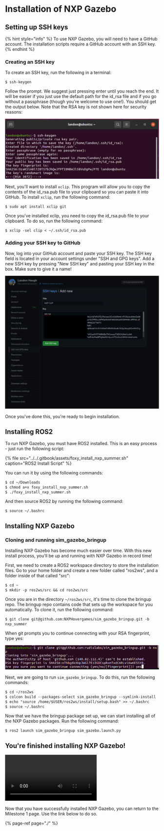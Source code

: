 # Installation of NXP Gazebo

## Setting up SSH keys

{% hint style="info" %}
To use NXP Gazebo, you will need to have a GitHub account. The installation scripts require a GitHub account with an SSH key.
{% endhint %}

### Creating an SSH key

To create an SSH key, run the following in a terminal:

```text
$ ssh-keygen
```

Follow the prompt. We suggest just pressing enter until you reach the end. It will be easier if you just use the default path for the id\_rsa file and if you go without a passphrase \(though you're welcome to use one!\). You should get the output below. Note that the RSA key is not shown here for security reasons:

![](../../.gitbook/assets/image%20%2834%29.png)

Next, you'll want to install `xclip`. This program will allow you to copy the contents of the id\_rsa.pub file to your clipboard so you can paste it into GitHub. To install `xclip`, run the following command:

```text
$ sudo apt install xclip git
```

Once you've installed xclip, you need to copy the id\_rsa.pub file to your clipboard. To do so, run the following command:

```text
$ xclip -sel clip < ~/.ssh/id_rsa.pub
```

### Adding your SSH key to GitHub

Now, log into your GitHub account and paste your SSH key. The SSH key field is located in your account settings under "SSH and GPG keys". Add a new SSH key by pressing "New SSH key" and pasting your SSH key in the box. Make sure to give it a name!

![Black Box added for security](../../.gitbook/assets/image%20%2836%29.png)

Once you've done this, you're ready to begin installation.

## Installing ROS2

To run NXP Gazebo, you must have ROS2 installed. This is an easy process - just run the following script:

{% file src="../../.gitbook/assets/foxy\_install\_nxp\_summer.sh" caption="ROS2 Install Script" %}

You can run it by using the following commands:

```text
$ cd ~/Downloads
$ chmod a+x foxy_install_nxp_summer.sh
$ ./foxy_install_nxp_summer.sh
```

And then source ROS2 by running the following command:

```text
$ source ~/.bashrc
```

## Installing NXP Gazebo

### Cloning and running sim\_gazebo\_bringup

Installing NXP Gazebo has become much easier over time. With this new install process, you'll be up and running with NXP Gazebo in record time!

First, we need to create a ROS2 workspace directory to store the installation files. Go to your home folder and create a new folder called "ros2ws", and a folder inside of that called "src":

```text
$ cd ~
$ mkdir -p ros2ws/src && cd ros2ws/src
```

Once you are in the directory `~/ros2ws/src`, it's time to clone the bringup repo. The bringup repo contains code that sets up the workspace for you automatically. To clone it, run the following command:

```text
$ git clone git@github.com:NXPHovergames/sim_gazebo_bringup.git -b nxp_summer
```

When git prompts you to continue connecting with your RSA fingerprint, type yes:

![](../../.gitbook/assets/image%20%2835%29.png)

Next, we are going to run `sim_gazebo_bringup`. To do this, run the following commands:

```text
$ cd ~/ros2ws
$ colcon build --packages-select sim_gazebo_bringup --symlink-install
$ echo "source /home/$USER/ros2ws/install/setup.bash" >> ~/.bashrc
$ source ~/.bashrc
```

Now that we have the bringup package set up, we can start installing all of the NXP Gazebo packages. Run the following command:

```text
$ ros2 launch sim_gazebo_bringup sim_gazebo.launch.py
```

## You're finished installing NXP Gazebo!

![](https://thumbs.gfycat.com/CheerySizzlingGuillemot-mobile.mp4)

Now that you have successfully installed NXP Gazebo, you can return to the Milestone 1 page. Use the link below to do so.

{% page-ref page="./" %}


